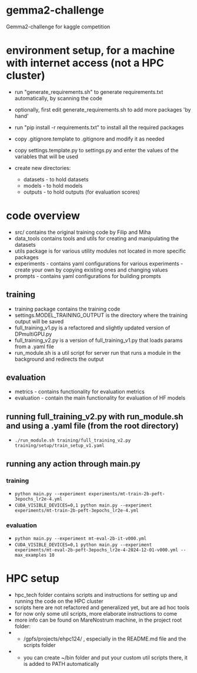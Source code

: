 # gemma2-challenge
Gemma2-challenge for kaggle competition

# environment setup, for a machine with internet access (not a HPC cluster)
- run "generate_requirements.sh" to generate requirements.txt automatically, by scanning the code
- optionally, first edit generate_requirements.sh to add more packages 'by hand'
- run "pip install -r requirements.txt" to install all the required packages

- copy .gitignore.template to .gitignore and modify it as needed
- copy settings.template.py to settings.py and enter the values of the variables that will be used

- create new directories:
    - datasets - to hold datasets
    - models - to hold models
    - outputs - to hold outputs (for evaluation scores)

# code overview
- src/ contains the original training code by Filip and Miha
- data_tools contains tools and utils for creating and manipulating the datasets
- utils package is for various utility modules not located in more specific packages 
- experiments - contains yaml configurations for various experiments - create your own by copying existing ones and changing values
- prompts - contains yaml configurations for building prompts

## training
- training package contains the training code
- settings.MODEL_TRAINING_OUTPUT is the directory where the training output will be saved
- full_training_v1.py is a refactored and slightly updated version of DPmultiGPU.py
- full_training_v2.py is a version of full_training_v1.py that loads params from a .yaml file
- run_module.sh is a util script for server run that runs a module in the background and redirects the output

## evaluation
- metrics - contains functionality for evaluation metrics
- evaluation - contain the main functionality for evaluation of HF models

## running full_training_v2.py with run_module.sh and using a .yaml file (from the root directory)
- `./run_module.sh training/full_training_v2.py training/setup/train_setup_v1.yaml`

## running any action through main.py
### training
- `python main.py --experiment experiments/mt-train-2b-peft-3epochs_lr2e-4.yml`
- `CUDA_VISIBLE_DEVICES=0,1 python main.py --experiment experiments/mt-train-2b-peft-3epochs_lr2e-4.yml`
### evaluation
- `python main.py --experiment mt-eval-2b-it-v000.yml`
- `CUDA_VISIBLE_DEVICES=0,1 python main.py --experiment experiments/mt-eval-2b-peft-3epochs_lr2e-4-2024-12-01-v000.yml --max_examples 10`

# HPC setup
- hpc_tech folder contains scripts and instructions for setting up and running the code on the HPC cluster
- scripts here are not refactored and generalized yet, but are ad hoc tools
- for now only some util scripts, more elaborate instructions to come
- more info can be found on MareNostrum machine, in the project root folder: 
- - /gpfs/projects/ehpc124/ , especially in the README.md file and the scripts folder
- - you can create ~/bin folder and put your custom util scripts there, it is added to PATH automatically
